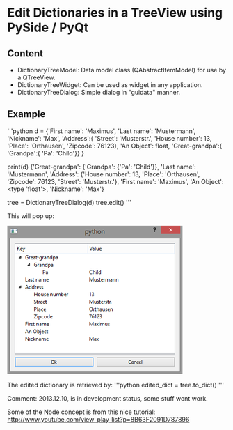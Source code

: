 # Edit Dictionaries in a TreeView using PySide / PyQt
## Content
+ DictionaryTreeModel: Data model class (QAbstractItemModel) for use by a QTreeView.
+ DictionaryTreeWidget: Can be used as widget in any application.
+ DictionaryTreeDialog: Simple dialog in "guidata" manner.

## Example
'''python
d = {'First name': 'Maximus',
     'Last name': 'Mustermann',
     'Nickname': 'Max',
     'Address':{
         'Street': 'Musterstr.',
         'House number': 13,
         'Place': 'Orthausen',
         'Zipcode': 76123},
     'An Object': float,
     'Great-grandpa':{
         'Grandpa':{
             'Pa': 'Child'}}
}

print(d)
{'Great-grandpa': {'Grandpa': {'Pa': 'Child'}},
'Last name': 'Mustermann', 'Address':
{'House number': 13, 'Place': 'Orthausen', 'Zipcode': 76123,
'Street': 'Musterstr.'}, 'First name': 'Maximus',
'An Object': <type 'float'>, 'Nickname': 'Max'}


tree = DictionaryTreeDialog(d)
tree.edit()
'''

This will pop up:

![Dialog](data/screenshot1.png "DictionaryTreeDialog Window")

The edited dictionary is retrieved by:
'''python
edited_dict = tree.to_dict()
'''

Comment: 2013.12.10, is in development status, some stuff wont work.


Some of the Node concept is from this nice tutorial: http://www.youtube.com/view_play_list?p=8B63F2091D787896
